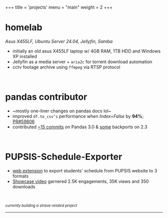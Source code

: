 +++
title = 'projects'
menu = "main"
weight = 2
+++

# homelab

_Asus X455LF, Ubuntu Server 24.04, Jellyfin, Samba_

- initially an old asus X455LF laptop w/ 4GB RAM, 1TB HDD and Windows XP installed
- Jellyfin as a media server + `aria2c` for torrent download automation
- cctv footage archive using `ffmpeg` via RTSP protocol

<br>

# pandas contributor

- ~mostly one-liner changes on pandas docs lol~
- improved `df.to_csv’s` performance when _Index=False_ by **94%**; [PR#59806](https://github.com/pandas-dev/pandas/pull/59608)
- contributed [~15 commits](https://github.com/pandas-dev/pandas/commits?author=kevsteramp) on Pandas 3.0 & [some](https://github.com/pandas-dev/pandas/commits/2.3.x?author=kevsteramp) backports on 2.3

<br>

# PUPSIS-Schedule-Exporter

- [web extension](https://github.com/KevsterAmp/PUPSIS-Schedule-Exporter) to export students' schedule from PUPSIS website to 3 formats
- [Showcase video](https://www.facebook.com/share/v/1C6tNF3htf/) garnered 2.5K engagements, 35K views and 350 downloads

<br>

<small>_currently building a strava-related project_</small>

---
